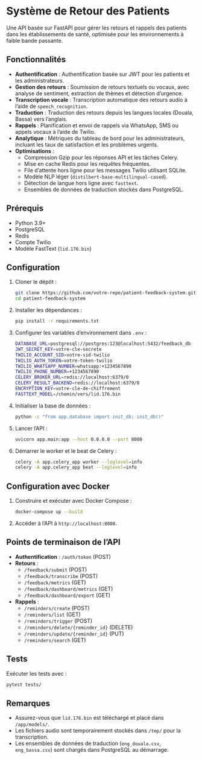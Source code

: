 # Système de Retour des Patients

Une API basée sur FastAPI pour gérer les retours et rappels des patients dans les établissements de santé, optimisée pour les environnements à faible bande passante.

## Fonctionnalités
- **Authentification** : Authentification basée sur JWT pour les patients et les administrateurs.
- **Gestion des retours** : Soumission de retours textuels ou vocaux, avec analyse de sentiment, extraction de thèmes et détection d’urgence.
- **Transcription vocale** : Transcription automatique des retours audio à l’aide de `speech_recognition`.
- **Traduction** : Traduction des retours depuis les langues locales (Douala, Bassa) vers l’anglais.
- **Rappels** : Planification et envoi de rappels via WhatsApp, SMS ou appels vocaux à l’aide de Twilio.
- **Analytique** : Métriques du tableau de bord pour les administrateurs, incluant les taux de satisfaction et les problèmes urgents.
- **Optimisations** :
  - Compression Gzip pour les réponses API et les tâches Celery.
  - Mise en cache Redis pour les requêtes fréquentes.
  - File d’attente hors ligne pour les messages Twilio utilisant SQLite.
  - Modèle NLP léger (`distilbert-base-multilingual-cased`).
  - Détection de langue hors ligne avec `fasttext`.
  - Ensembles de données de traduction stockés dans PostgreSQL.

## Prérequis
- Python 3.9+
- PostgreSQL
- Redis
- Compte Twilio
- Modèle FastText (`lid.176.bin`)

## Configuration
1. Cloner le dépôt :
   ```bash
   git clone https://github.com/votre-repo/patient-feedback-system.git
   cd patient-feedback-system
   ```
2. Installer les dépendances :
   ```bash
   pip install -r requirements.txt
   ```
3. Configurer les variables d’environnement dans `.env` :
   ```bash
   DATABASE_URL=postgresql://postgres:123@localhost:5432/feedback_db
   JWT_SECRET_KEY=votre-cle-secrete
   TWILIO_ACCOUNT_SID=votre-sid-twilio
   TWILIO_AUTH_TOKEN=votre-token-twilio
   TWILIO_WHATSAPP_NUMBER=whatsapp:+1234567890
   TWILIO_PHONE_NUMBER=+1234567890
   CELERY_BROKER_URL=redis://localhost:6379/0
   CELERY_RESULT_BACKEND=redis://localhost:6379/0
   ENCRYPTION_KEY=votre-cle-de-chiffrement
   FASTTEXT_MODEL=/chemin/vers/lid.176.bin
   ```
4. Initialiser la base de données :
   ```bash
   python -c "from app.database import init_db; init_db()"
   ```
5. Lancer l’API :
   ```bash
   uvicorn app.main:app --host 0.0.0.0 --port 8000
   ```
6. Démarrer le worker et le beat de Celery :
   ```bash
   celery -A app.celery_app worker --loglevel=info
   celery -A app.celery_app beat --loglevel=info
   ```

## Configuration avec Docker
1. Construire et exécuter avec Docker Compose :
   ```bash
   docker-compose up --build
   ```
2. Accéder à l’API à `http://localhost:8000`.

## Points de terminaison de l’API
- **Authentification** : `/auth/token` (POST)
- **Retours** :
  - `/feedback/submit` (POST)
  - `/feedback/transcribe` (POST)
  - `/feedback/metrics` (GET)
  - `/feedback/dashboard/metrics` (GET)
  - `/feedback/dashboard/export` (GET)
- **Rappels** :
  - `/reminders/create` (POST)
  - `/reminders/list` (GET)
  - `/reminders/trigger` (POST)
  - `/reminders/delete/{reminder_id}` (DELETE)
  - `/reminders/update/{reminder_id}` (PUT)
  - `/reminders/search` (GET)

## Tests
Exécuter les tests avec :
```bash
pytest tests/
```

## Remarques
- Assurez-vous que `lid.176.bin` est téléchargé et placé dans `/app/models/`.
- Les fichiers audio sont temporairement stockés dans `/tmp/` pour la transcription.
- Les ensembles de données de traduction (`eng_douala.csv`, `eng_bassa.csv`) sont chargés dans PostgreSQL au démarrage.

